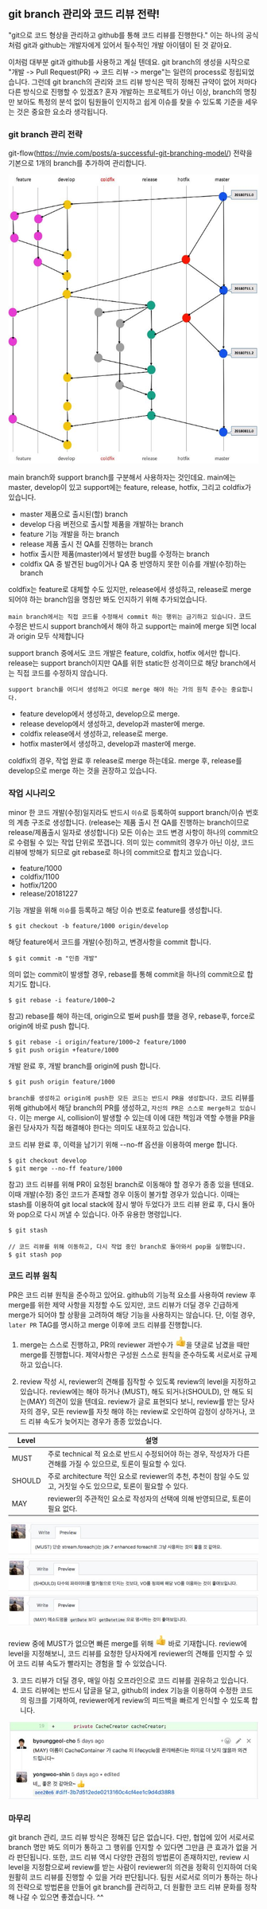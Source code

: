 
## git branch 관리와 코드 리뷰 전략!

"git으로 코드 형상을 관리하고 github를 통해 코드 리뷰를 진행한다." 
이는 하나의 공식처럼 git과 github는 개발자에게 있어서 필수적인 개발 아이템이 된 것 같아요.

이처럼 대부분 git과 github를 사용하고 계실 텐데요. git branch의 생성을 시작으로 "개발 -> Pull Request(PR) -> 코드 리뷰 -> merge"는 일련의 process로 정립되었습니다. 그런데 git branch의 관리와 코드 리뷰 방식은 딱히 정해진 규약이 없어 저마다 다른 방식으로 진행할 수 있겠죠?
혼자 개발하는 프로젝트가 아닌 이상, branch의 명칭만 보아도 특정의 분석 없이 팀원들이 인지하고 쉽게 이슈를 찾을 수 있도록 기준을 세우는 것은 중요한 요소라 생각됩니다.

### git branch 관리 전략
git-flow(https://nvie.com/posts/a-successful-git-branching-model/) 전략을 기본으로 1개의 branch를 추가하여 관리합니다.

![gitflow_coldfix](img/gitflow_coldfix.JPG)

main branch와 support branch를 구분해서 사용하자는 것인데요. main에는 master, develop이 있고 support에는 feature, release, hotfix, 그리고 coldfix가 있습니다.

* master 제품으로 출시된(할) branch
* develop 다음 버전으로 출시할 제품을 개발하는 branch
* feature 기능 개발을 하는 branch
* release 제품 출시 전 QA를 진행하는 branch
* hotfix 출시한 제품(master)에서 발생한 bug를 수정하는 branch
* coldfix QA 중 발견된 bug이거나 QA 중 반영하지 못한 이슈를 개발(수정)하는 branch

coldfix는 feature로 대체할 수도 있지만, release에서 생성하고, release로 merge 되어야 하는 branch임을 명칭만 봐도 인지하기 위해 추가되었습니다.

`main branch에서는 직접 코드를 수정해서 commit 하는 행위는 금기하고 있습니다.` 코드 수정은 반드시 support branch에서 해야 하고 support는 main에 merge 되면 local과 origin 모두 삭제합니다

support branch 중에서도 코드 개발은 feature, coldfix, hotfix 에서만 합니다. release는 support branch이지만 QA를 위한 static한 성격이므로 해당 branch에서는 직접 코드를 수정하지 않습니다.

`support branch를 어디서 생성하고 어디로 merge 해야 하는 가의 원칙 준수는 중요합니다.` 

* feature develop에서 생성하고, develop으로 merge.
* release develop에서 생성하고, develop과 master에 merge.
* coldfix release에서 생성하고, release로 merge.
* hotfix master에서 생성하고, develop과 master에 merge.

coldfix의 경우, 작업 완료 후 release로 merge 하는데요. merge 후, release를 develop으로 merge 하는 것을 권장하고 있습니다.

### 작업 시나리오
minor 한 코드 개발(수정)일지라도 반드시 `이슈`로 등록하여 support branch/이슈 번호의 계층 구조로 생성합니다. (release는 제품 출시 전 QA를 진행하는 branch이므로 release/제품출시 일자로 생성합니다) 
모든 이슈는 코드 변경 사항이 하나의 commit으로 수렴될 수 있는 작업 단위로 쪼갭니다. 의미 있는 commit의 경우가 아닌 이상, 코드 리뷰에 방해가 되므로 git rebase로 하나의 commit으로 합치고 있습니다.

* feature/1000
* coldfix/1100
* hotfix/1200
* release/20181227

기능 개발을 위해 `이슈`를 등록하고 해당 이슈 번호로 feature를 생성합니다.
```
$ git checkout -b feature/1000 origin/develop
```


해당 feature에서 코드를 개발(수정)하고, 변경사항을 commit 합니다.
```
$ git commit -m "인증 개발"
```

의미 없는 commit이 발생할 경우, rebase를 통해 commit을 하나의 commit으로 합치기도 합니다.
```
$ git rebase -i feature/1000~2
```

참고) rebase를 해야 하는데, origin으로 벌써 push를 했을 경우, rebase후, force로 origin에 바로 push 합니다.
```
$ git rebase -i origin/feature/1000~2 feature/1000
$ git push origin +feature/1000
```

개발 완료 후, 개발 branch를 origin에 push 합니다. 
```
$ git push origin feature/1000
```

`branch를 생성하고 origin에 push한 모든 코드는 반드시 PR을 생성합니다.` 코드 리뷰를 위해 github에서 해당 branch의 PR를 생성하고, `자신의 PR은 스스로 merge하고 있습니다.` 이는 merge 시, collision이 발생할 수 있는데 이에 대한 책임과 역할 수행을 PR을 올린 당사자가 직접 해결해야 한다는 의미도 내포하고 있습니다.

코드 리뷰 완료 후, 이력을 남기기 위해 --no-ff 옵션을 이용하여 merge 합니다.
```
$ git checkout develop
$ git merge --no-ff feature/1000
``` 

참고) 코드 리뷰를 위해 PR이 요청된 branch로 이동해야 할 경우가 종종 있을 텐데요. 이때 개발(수정) 중인 코드가 존재할 경우 이동이 불가할 경우가 있습니다. 이때는 stash를 이용하여 git local stack에 잠시 쌓아 두었다가 코드 리뷰 완료 후, 다시 돌아와 pop으로 다시 꺼낼 수 있습니다. 아주 유용한 명령입니다.
```
$ git stash

// 코드 리뷰를 위해 이동하고, 다시 작업 중인 branch로 돌아와서 pop을 실행합니다.
$ git stash pop
```

### 코드 리뷰 원칙
PR은 코드 리뷰 원칙을 준수하고 있어요. github의 기능적 요소를 사용하여 review 후 merge를 위한 제약 사항을 지정할 수도 있지만, 코드 리뷰가 더딜 경우 긴급하게 merge가 되어야 할 상황을 고려하여 해당 기능을 사용하지는 않습니다. 단, 이럴 경우, `later PR` TAG를 명시하고 merge 이후에 코드 리뷰를 진행합니다.

1. merge는 스스로 진행하고, PR의 reviewer 과반수가 ![good](img/good.JPG)을 댓글로 남겼을 때만 merge를 진행합니다.
제약사항은 구성원 스스로 원칙을 준수하도록 서로서로 규제하고 있습니다.

2. review 작성 시, reviewer의 견해를 짐작할 수 있도록 review의 level을 지정하고 있습니다. review에는 해야 하거나 (MUST), 해도 되거나(SHOULD), 안 해도 되는(MAY) 의견이 있을 텐데요. review가 글로 표현되다 보니, review를 받는 당사자의 경우, 모든 review를 자칫 해야 하는 review로 오인하여 감정이 상하거나, 코드 리뷰 속도가 늦어지는 경우가 종종 있었습니다.


| Level | 설명 |
| --- | --- |
| MUST | 주로 technical 적 요소로 반드시 수정되어야 하는 경우, 작성자가 다른 견해를 가질 수 있으므로, 토론이 필요할 수 있다. |
| SHOULD | 주로 architecture 적인 요소로 reviewer의 추천, 추천이 참일 수도 있고, 거짓일 수도 있으므로, 토론이 필요할 수 있다. |
| MAY | reviewer의 주관적인 요소로 작성자의 선택에 의해 반영되므로, 토론이 필요 없다. |

![codereviewlevel](img/codereviewlevel.JPG)


review 중에 MUST가 없으면 빠른 merge를 위해 ![good](img/good.JPG) 바로 기재합니다.
review에 level을 지정해보니, 코드 리뷰를 요청한 당사자에게 reviewer의 견해를 인지할 수 있어 코드 리뷰 속도가 빨라지는 경험을 할 수 있었습니다.

3. 코드 리뷰가 더딜 경우, 매일 아침 오프라인으로 코드 리뷰를 권유하고 있습니다.
4. 코드 리뷰에는 반드시 답글을 달고, github의 index 기능을 이용하여 수정한 코드의 링크를 기재하여, reviewer에게 review의 피드백을 빠르게 인식할 수 있도록 합니다.

![codereview](img/codereview.JPG)

### 마무리
git branch 관리, 코드 리뷰 방식은 정해진 답은 없습니다. 다만, 협업에 있어 서로서로 branch 명만 봐도 의미가 통하고 그 행위를 인지할 수 있다면 그만큼 큰 효과가 없을 거라 판단됩니다. 또한, 코드 리뷰 역시 다양한 관점의 방법론이 존재하지만, review 시 level을 지정함으로써 review를 받는 사람이 reviewer의 의견을 정확히 인지하여 더욱 원활히 코드 리뷰를 진행할 수 있을 거라 판단됩니다. 
팀원 서로서로 의미가 통하는 하나의 전략으로 방법론을 만들어 git branch를 관리하고, 더 원활한 코드 리뷰 문화를 정착해 나갈 수 있으면 좋겠습니다. ^^